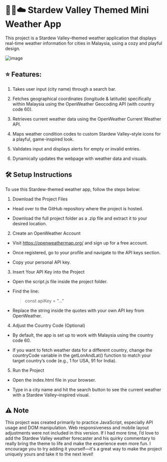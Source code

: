 # 👩‍🌾☁️ Stardew Valley Themed Mini Weather App 

This project is a Stardew Valley–themed weather application that displays real-time weather information for cities in Malaysia, using a cozy and playful design. 

![image](https://github.com/user-attachments/assets/887fd454-519a-4f25-964b-5c0211d85471)


## ⭐ Features:

1. Takes user input (city name) through a search bar.

2. Fetches geographical coordinates (longitude & latitude) specifically within Malaysia using the OpenWeather Geocoding API (with country code 60).

3. Retrieves current weather data using the OpenWeather Current Weather API.

4. Maps weather condition codes to custom Stardew Valley–style icons for a playful, game-inspired look.

5. Validates input and displays alerts for empty or invalid entries.

6. Dynamically updates the webpage with weather data and visuals.


## 🛠️ Setup Instructions
To use this Stardew-themed weather app, follow the steps below:

1. Download the Project Files

- Head over to the GitHub repository where the project is hosted.

- Download the full project folder as a .zip file and extract it to your desired location.

2. Create an OpenWeather Account

- Visit https://openweathermap.org/ and sign up for a free account.

- Once registered, go to your profile and navigate to the API keys section.

- Copy your personal API key.

3. Insert Your API Key into the Project

- Open the script.js file inside the project folder.

- Find the line:
  > const apiKey = "..."

- Replace the string inside the quotes with your own API key from OpenWeather.

4. Adjust the Country Code (Optional)

- By default, the app is set up to work with Malaysia using the country code 60.

- If you want to fetch weather data for a different country, change the countryCode variable in the getLonAndLat() function to match your target country’s code (e.g., 1 for USA, 91 for India).

5. Run the Project

- Open the index.html file in your browser.

- Type in a city name and hit the search button to see the current weather with a Stardew Valley–inspired visual.

## ⚠️ Note

This project was created primarily to practice JavaScript, especially API usage and DOM manipulation. Web responsiveness and mobile layout adjustments were not included in this version. If I had more time, I’d love to add the Stardew Valley weather forecaster and his quirky commentary to really bring the theme to life and make the experience even more fun. I encourage you to try adding it yourself—it's a great way to make the project uniquely yours and take it to the next level!

